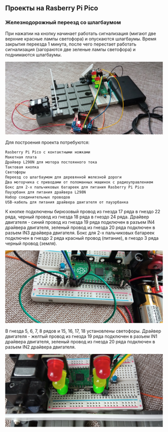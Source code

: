 ## Проекты на Rasberry Pi Pico 

### Железнодорожный переезд со шлагбаумом

При нажатии на кнопку начинает работать сигнализация (мигают две верхние красные лампы светофора) и опускаются шлагбаумы. Время закрытия переезда 1 минута, после чего перестает работать сигнализация (загораются две зеленые лампы светофора) и поднимаются шлагбаумы.

![railroad_crossing](images/railroad_crossing.jpg)

Для построения проекта потребуются:

```
Rasberry Pi Pico с контактными ножками
Макетная плата
Драйвер L298N для мотора постоянного тока
Тактовая кнопка
Светофоры 
Переезд со шлагбаумом для деревянной железной дороги
Два моторчика с приводами от поломанных машинок с радиоуправлением
Бокс для 2-х пальчиковых батареек для питания Rasberry Pi Pico
Пауэрбанк для питания драйвера L298N
Набор соединительных проводов
USB-кабель для питания драйвера двигателя от пауэрбанка
```

К кнопке подключены бирюзовый провод из гнезда 17 ряда в гнездо 22 ряда, черный провод из гнезда 18 ряда в гнездо 24 ряда.
Драйвер двигателя - синий провод из гнезда 19 ряда подключен в разъем IN4 драйвера двигателя, зеленый провод из гнезда 20 ряда подключен в разъем IN3 драйвера двигателя.
Бокс для 2-х пальчиковых батареек подключен в гнездо 2 ряда красный провод (питание), в гнездо 3 ряда черный провод (земля). 

![railroad_crossing](images/railroad_crossing_1.jpg)

В гнезда 5, 6, 7, 8 рядов и 15, 16, 17, 18 установлены светофоры.
Драйвер двигателя - желтый провод из гнезда 19 ряда подключен в разъем IN1 драйвера двигателя, зеленый провод из гнезда 20 ряда подключен в разъем IN2 драйвера двигателя.

![railroad_crossing](images/railroad_crossing_2.jpg)

